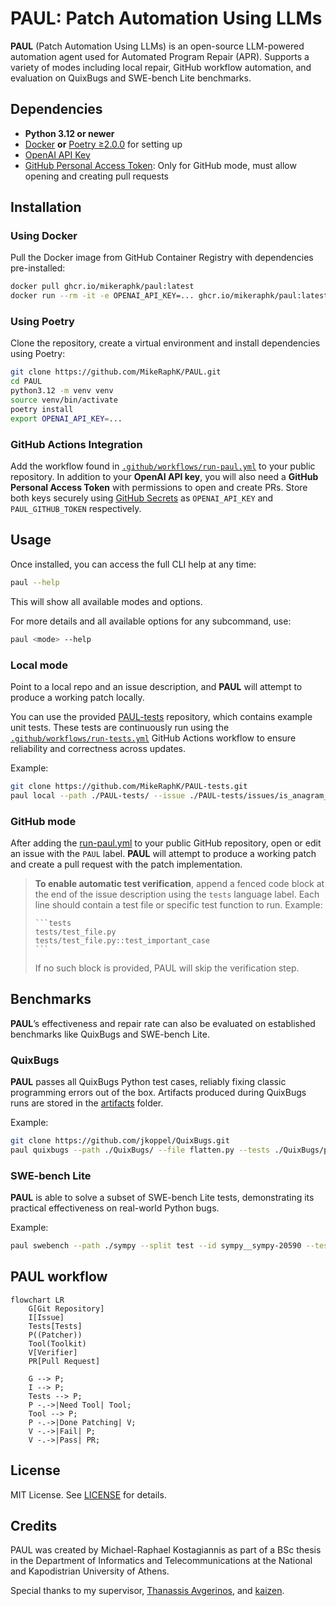 # PAUL: Patch Automation Using LLMs

**PAUL** (Patch Automation Using LLMs) is an open-source LLM-powered automation agent used for Automated Program Repair (APR). Supports a variety of modes including local repair, GitHub workflow automation, and evaluation on QuixBugs and SWE-bench Lite benchmarks.


## Dependencies
- **Python 3.12 or newer**
- [Docker](https://docs.docker.com/engine/install/) **or** [Poetry ≥2.0.0](https://python-poetry.org/docs/)  for setting up
- [OpenAI API Key](https://platform.openai.com/api-keys)
- [GitHub Personal Access Token](https://docs.github.com/en/authentication/keeping-your-account-and-data-secure/managing-your-personal-access-tokens): Only for GitHub mode, must allow opening and creating pull requests


## Installation
### Using Docker
Pull the Docker image from GitHub Container Registry with dependencies pre-installed:
```bash
docker pull ghcr.io/mikeraphk/paul:latest
docker run --rm -it -e OPENAI_API_KEY=... ghcr.io/mikeraphk/paul:latest bash
``` 

### Using Poetry
Clone the repository, create a virtual environment and install dependencies using Poetry:
```bash
git clone https://github.com/MikeRaphK/PAUL.git
cd PAUL
python3.12 -m venv venv
source venv/bin/activate
poetry install
export OPENAI_API_KEY=...
```

### GitHub Actions Integration
Add the workflow found in [`.github/workflows/run-paul.yml`](.github/workflows/run-paul.yml) to your public repository. In addition to your **OpenAI API key**, you will also need a **GitHub Personal Access Token** with permissions to open and create PRs. Store both keys securely using [GitHub Secrets](https://docs.github.com/en/actions/security-guides/encrypted-secrets) as `OPENAI_API_KEY` and `PAUL_GITHUB_TOKEN` respectively.


## Usage
Once installed, you can access the full CLI help at any time:
```bash
paul --help
```
This will show all available modes and options.

For more details and all available options for any subcommand, use:
```bash
paul <mode> --help
```

### Local mode
Point to a local repo and an issue description, and **PAUL** will attempt to produce a working patch locally. 

You can use the provided [PAUL-tests](https://github.com/MikeRaphK/PAUL-tests) repository, which contains example unit tests. These tests are continuously run using the [`.github/workflows/run-tests.yml`](.github/workflows/run-tests.yml) GitHub Actions workflow to ensure reliability and correctness across updates.

Example:
```bash
git clone https://github.com/MikeRaphK/PAUL-tests.git
paul local --path ./PAUL-tests/ --issue ./PAUL-tests/issues/is_anagram_issue.txt --tests ./PAUL-tests/tests/test_is_anagram.py
```

### GitHub mode
After adding the [run-paul.yml]((.github/workflows/run-paul.yml)) to your public GitHub repository, open or edit an issue with the `PAUL` label. **PAUL** will attempt to produce a working patch and create a pull request with the patch implementation.
> **To enable automatic test verification**, append a fenced code block at the end of the issue description using the `tests` language label. Each line should contain a test file or specific test function to run. Example:
> ````
> ```tests
> tests/test_file.py
> tests/test_file.py::test_important_case
> ```
> ````
> If no such block is provided, PAUL will skip the verification step.


## Benchmarks
**PAUL**’s effectiveness and repair rate can also be evaluated on established benchmarks like QuixBugs and SWE-bench Lite.
### QuixBugs
**PAUL** passes all QuixBugs Python test cases, reliably fixing classic programming errors out of the box. Artifacts produced during QuixBugs runs are stored in the [artifacts](artifacts_quixbugs) folder.

Example:
```bash
git clone https://github.com/jkoppel/QuixBugs.git
paul quixbugs --path ./QuixBugs/ --file flatten.py --tests ./QuixBugs/python_testcases/test_flatten.py
```

### SWE-bench Lite
**PAUL** is able to solve a subset of SWE-bench Lite tests, demonstrating its practical effectiveness on real-world Python bugs.

Example:
```bash
paul swebench --path ./sympy --split test --id sympy__sympy-20590 --test sympy/core/tests/test_basic.py::test_immutable
```
## PAUL workflow
```mermaid
flowchart LR
    G[Git Repository]
    I[Issue]
    Tests[Tests]
    P((Patcher))
    Tool(Toolkit)
    V[Verifier]
    PR[Pull Request]

    G --> P;
    I --> P;
    Tests --> P;
    P -.->|Need Tool| Tool;
    Tool --> P;
    P -.->|Done Patching| V;
    V -.->|Fail| P;
    V -.->|Pass| PR;
```


## License
MIT License. See [LICENSE](LICENSE) for details.


## Credits
PAUL was created by Michael-Raphael Kostagiannis as part of a BSc thesis in the Department of Informatics and Telecommunications at the National and Kapodistrian University of Athens.

Special thanks to my supervisor, [Thanassis Avgerinos](https://cgi.di.uoa.gr/~thanassis/), and [kaizen](https://github.com/ethan42/kaizen).

